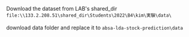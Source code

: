 Download the dataset from LAB's shared_dir
`file:\\133.2.208.51\shared_dir\Students\2022\B4\kim\実験\data\`
<br>
<br>
download data folder and replace it to `absa-lda-stock-prediction\data`
